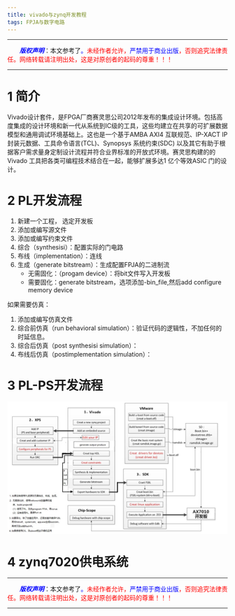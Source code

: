 ```yaml
---
title: vivado与zynq开发教程
tags: FPJA与数字电路
---
```


------

&emsp;&emsp;<font color=blue>**_版权声明_**</font>：本文参考了<font color=blue>。</font><font color=red>未经作者允许，<font color=blue>严禁用于商业出版</font>，否则追究法律责任。网络转载请注明出处，这是对原创者的起码的尊重！！！</font>

------

<style>table{word-break:initial;}</style>


# 1 简介

Vivado设计套件，是FPGA厂商赛灵思公司2012年发布的集成设计环境。包括高度集成的设计环境和新一代从系统到IC级的工具，这些均建立在共享的可扩展数据模型和通用调试环境基础上。这也是一个基于AMBA AXI4 互联规范、IP-XACT IP封装元数据、工具命令语言(TCL)、Synopsys 系统约束(SDC) 以及其它有助于根据客户需求量身定制设计流程并符合业界标准的开放式环境。赛灵思构建的的Vivado 工具把各类可编程技术结合在一起，能够扩展多达1 亿个等效ASIC 门的设计。

# 2 PL开发流程

1. 新建一个工程， 选定开发板
2. 添加或编写源文件
3. 添加或编写约束文件
5. 综合（synthesisi）：配置实际的门电路
6. 布线（implementation）：连线
7. 生成（generate bitstream）：生成配置FPJA的二进制流
	* 无需固化：（progam device）：将bit文件写入开发板
	* 需要固化：generate bitstream，选项添加-bin_file,然后add configure memory device
 

如果需要仿真：

1. 添加或编写仿真文件
2. 综合前仿真（run behavioral simulation）：验证代码的逻辑性，不加任何的时延信息。
3. 综合后仿真（post synthesisi simulation）：
4. 布线后仿真（postimplementation simulation）：





# 3 PL-PS开发流程

![图1](https://www.github.com/liao20081228/blog/raw/master/图片/vivado教程/图1.jpg)


# 4 zynq7020供电系统




------

&emsp;&emsp;<font color=blue>**_版权声明_**</font>：本文参考了<font color=blue>。</font><font color=red>未经作者允许，<font color=blue>严禁用于商业出版</font>，否则追究法律责任。网络转载请注明出处，这是对原创者的起码的尊重！！！</font>

------
